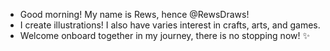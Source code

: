 - Good morning! My name is Rews, hence @RewsDraws!
- I create illustrations! I also have varies interest in crafts, arts, and games.
- Welcome onboard together in my journey, there is no stopping now! ✨